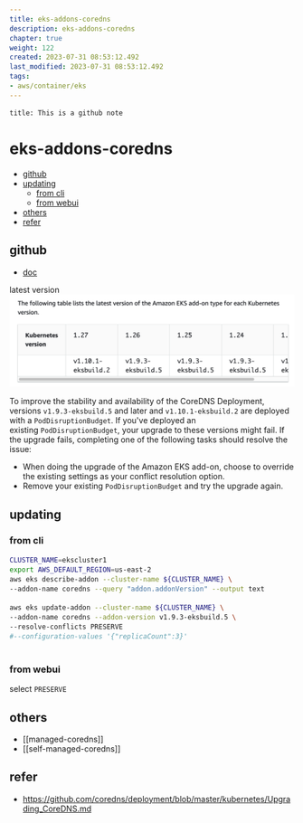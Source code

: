 ```yaml
---
title: eks-addons-coredns
description: eks-addons-coredns
chapter: true
weight: 122
created: 2023-07-31 08:53:12.492
last_modified: 2023-07-31 08:53:12.492
tags: 
- aws/container/eks 
---
```


```ad-attention
title: This is a github note

```

# eks-addons-coredns

- [github](#github)
- [updating](#updating)
	- [from cli](#from-cli)
	- [from webui](#from-webui)
- [others](#others)
- [refer](#refer)


## github

- [doc](https://docs.aws.amazon.com/eks/latest/userguide/managing-coredns.html) 

latest version
![eks-addons-coredns-png-1.png](eks-addons-coredns-png-1.png)

To improve the stability and availability of the CoreDNS Deployment, versions `v1.9.3-eksbuild.5` and later and `v1.10.1-eksbuild.2` are deployed with a `PodDisruptionBudget`. If you've deployed an existing `PodDisruptionBudget`, your upgrade to these versions might fail. If the upgrade fails, completing one of the following tasks should resolve the issue:
- When doing the upgrade of the Amazon EKS add-on, choose to override the existing settings as your conflict resolution option. 
- Remove your existing `PodDisruptionBudget` and try the upgrade again.

## updating
### from cli
```sh
CLUSTER_NAME=ekscluster1
export AWS_DEFAULT_REGION=us-east-2
aws eks describe-addon --cluster-name ${CLUSTER_NAME} \
--addon-name coredns --query "addon.addonVersion" --output text

aws eks update-addon --cluster-name ${CLUSTER_NAME} \
--addon-name coredns --addon-version v1.9.3-eksbuild.5 \
--resolve-conflicts PRESERVE 
#--configuration-values '{"replicaCount":3}'
    
```

### from webui
select `PRESERVE` 

## others
- [[managed-coredns]]
- [[self-managed-coredns]]

## refer
- https://github.com/coredns/deployment/blob/master/kubernetes/Upgrading_CoreDNS.md


